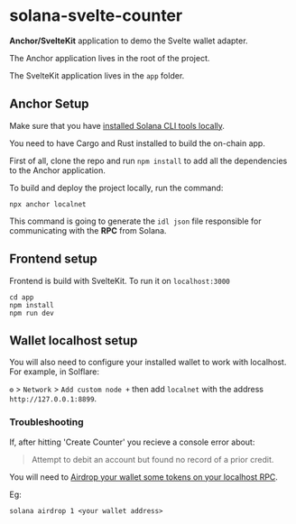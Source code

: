 # solana-svelte-counter

**Anchor/SvelteKit** application to demo the Svelte wallet adapter. 

The Anchor application lives in the root of the project. 

The SvelteKit application lives in the `app` folder.

## Anchor Setup

Make sure that you have [installed Solana CLI tools locally](https://docs.solana.com/cli/install-solana-cli-tools).

You need to have Cargo and Rust installed to build the on-chain app. 

First of all, clone the repo and run `npm install` to add all the dependencies to the Anchor application. 

To build and deploy the project locally, run the command:

```
npx anchor localnet
```

This command is going to generate the `idl json` file responsible for communicating with the **RPC** from Solana.

## Frontend setup

Frontend is build with SvelteKit. To run it on `localhost:3000`

```
cd app
npm install
npm run dev
```

## Wallet localhost setup

You will also need to configure your installed wallet to work with localhost. For example, in Solflare:

`⚙️` > `Network` > `Add custom node +` then add `localnet` with the address `http://127.0.0.1:8899`.

### Troubleshooting

If, after hitting 'Create Counter' you recieve a console error about:

> Attempt to debit an account but found no record of a prior credit.

You will need to [Airdrop your wallet some tokens on your localhost RPC](https://docs.solana.com/cli/transfer-tokens).

Eg:

```
solana airdrop 1 <your wallet address>
```
